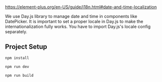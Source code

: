 
https://element-plus.org/en-US/guide/i18n.html#date-and-time-localization

We use Day.js library to manage date and time in components like DatePicker. It is important to set a proper locale in Day.js to make the internationalization fully works. You have to import Day.js's locale config separately.

## Project Setup

```sh
npm install
```
```sh
npm run dev
```
```sh
npm run build
```
